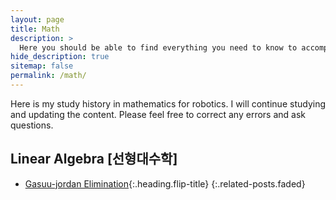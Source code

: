 ```yaml
---
layout: page
title: Math
description: >
  Here you should be able to find everything you need to know to accomplish the most common tasks when blogging with Hydejack.
hide_description: true
sitemap: false
permalink: /math/
---
```

Here is my study history in mathematics for robotics. 
I will continue studying and updating the content. 
Please feel free to correct any errors and ask questions.

## Linear Algebra [선형대수학]
* [Gasuu-jordan Elimination]{:.heading.flip-title} 
{:.related-posts.faded}


[Gasuu-jordan Elimination]: gaussjordan.md
[LICENSE]: ../LICENSE.md
[NOTICE]: ../NOTICE.md
[CHANGELOG]: ../CHANGELOG.md
